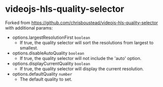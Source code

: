 # videojs-hls-quality-selector

Forked from https://github.com/chrisboustead/videojs-hls-quality-selector with additional params:
- options.largestResolutionFirst `boolean`
  - If true, the quality selector will sort the resolutions from largest to smallest.
- options.disableAutoQuality `boolean`
  -  If true, the quality selector will not include the 'auto' option.
- options.displayCurrentQuality `boolean`
  - If true, the quality selector will display the current resolution.
- options.defaultQuality `number`
  - The default quality to set.
